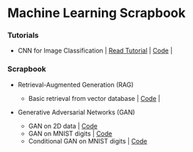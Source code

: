 # Machine Learning Scrapbook  

### Tutorials
* CNN for Image Classification | [Read Tutorial](https://mlscrapbook.notion.site/Simple-Image-Classification-CNN-75f93ce38538498eb42287bf853a98fe) | [Code](tutorials/simple_cnn/cnn.ipynb) |

### Scrapbook  
* Retrieval-Augmented Generation (RAG)  
    * Basic retrieval from vector database | [Code](RAG/basic_RAG/basic_retrieval.ipynb) |

* Generative Adversarial Networks (GAN)  
    * GAN on 2D data | [Code](GANs/GAN_on_2D.ipynb)  
    * GAN on MNIST digits | [Code](GANs/GAN_on_digits.ipynb)
    * Conditional GAN on MNIST digits | [Code](GANs/cGAN_on_digits.ipynb)
